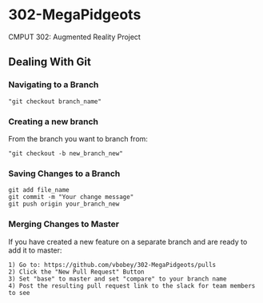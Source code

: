 # 302-MegaPidgeots
CMPUT 302: Augmented Reality Project

Dealing With Git
------------------------------------------------------
### Navigating to a Branch
```
"git checkout branch_name"
```

### Creating a new branch
From the branch you want to branch from:
```
"git checkout -b new_branch_new"
```

### Saving Changes to a Branch
```
git add file_name
git commit -m "Your change message"
git push origin your_branch_new
```

### Merging Changes to Master
If you have created a new feature on a separate branch and are ready to add it to master:
```
1) Go to: https://github.com/vbobey/302-MegaPidgeots/pulls
2) Click the "New Pull Request" Button
3) Set "base" to master and set "compare" to your branch name
4) Post the resulting pull request link to the slack for team members to see
```
